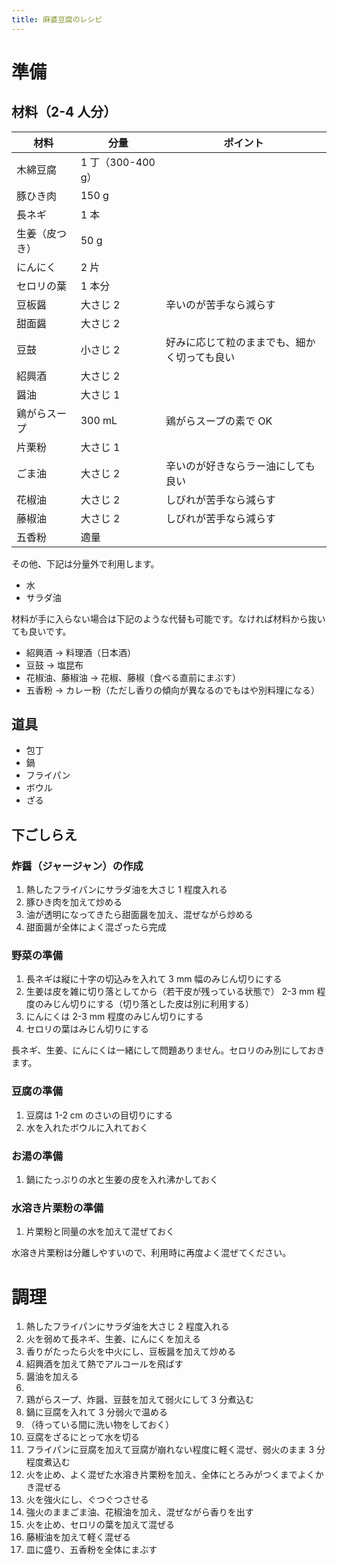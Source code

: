```yaml
---
title: 麻婆豆腐のレシピ
---
```


# 準備

## 材料（2-4 人分）

| 材料 | 分量 | ポイント |
| --- | --- | --- |
| 木綿豆腐 | 1 丁（300-400 g） | |
| 豚ひき肉 | 150 g | |
| 長ネギ | 1 本 | |
| 生姜（皮つき） | 50 g | |
| にんにく | 2 片 | |
| セロリの葉 | 1 本分 | |
| 豆板醤 | 大さじ 2 | 辛いのが苦手なら減らす |
| 甜面醤 | 大さじ 2 | |
| 豆鼓 | 小さじ 2 | 好みに応じて粒のままでも、細かく切っても良い |
| 紹興酒 | 大さじ 2 | |
| 醤油 | 大さじ 1 | |
| 鶏がらスープ | 300 mL | 鶏がらスープの素で OK |
| 片栗粉 | 大さじ 1 | |
| ごま油 | 大さじ 2 | 辛いのが好きならラー油にしても良い |
| 花椒油 | 大さじ 2 | しびれが苦手なら減らす |
| 藤椒油 | 大さじ 2 | しびれが苦手なら減らす |
| 五香粉 | 適量 | |

その他、下記は分量外で利用します。

- 水
- サラダ油

材料が手に入らない場合は下記のような代替も可能です。なければ材料から抜いても良いです。

- 紹興酒 → 料理酒（日本酒）
- 豆鼓 → 塩昆布
- 花椒油、藤椒油 → 花椒、藤椒（食べる直前にまぶす）
- 五香粉 → カレー粉（ただし香りの傾向が異なるのでもはや別料理になる）

## 道具

- 包丁
- 鍋
- フライパン
- ボウル
- ざる

## 下ごしらえ

### 炸醤（ジャージャン）の作成

1. 熱したフライパンにサラダ油を大さじ 1 程度入れる
2. 豚ひき肉を加えて炒める
3. 油が透明になってきたら甜面醤を加え、混ぜながら炒める
4. 甜面醤が全体によく混ざったら完成

### 野菜の準備

1. 長ネギは縦に十字の切込みを入れて 3 mm 幅のみじん切りにする
2. 生姜は皮を雑に切り落としてから（若干皮が残っている状態で） 2-3 mm 程度のみじん切りにする（切り落とした皮は別に利用する）
3. にんにくは 2-3 mm 程度のみじん切りにする
4. セロリの葉はみじん切りにする

長ネギ、生姜、にんにくは一緒にして問題ありません。セロリのみ別にしておきます。

### 豆腐の準備

1. 豆腐は 1-2 cm のさいの目切りにする
2. 水を入れたボウルに入れておく

### お湯の準備

1. 鍋にたっぷりの水と生姜の皮を入れ沸かしておく

### 水溶き片栗粉の準備

1. 片栗粉と同量の水を加えて混ぜておく

水溶き片栗粉は分離しやすいので、利用時に再度よく混ぜてください。

# 調理

1. 熱したフライパンにサラダ油を大さじ 2 程度入れる
2. 火を弱めて長ネギ、生姜、にんにくを加える
3. 香りがたったら火を中火にし、豆板醤を加えて炒める
4. 紹興酒を加えて熱でアルコールを飛ばす
5. 醤油を加える
6. 
  1. 鶏がらスープ、炸醤、豆鼓を加えて弱火にして 3 分煮込む
  2. 鍋に豆腐を入れて 3 分弱火で温める
  3. （待っている間に洗い物をしておく）
7. 豆腐をざるにとって水を切る
8. フライパンに豆腐を加えて豆腐が崩れない程度に軽く混ぜ、弱火のまま 3 分程度煮込む
9. 火を止め、よく混ぜた水溶き片栗粉を加え、全体にとろみがつくまでよくかき混ぜる
10. 火を強火にし、ぐつぐつさせる
11. 強火のままごま油、花椒油を加え、混ぜながら香りを出す
12. 火を止め、セロリの葉を加えて混ぜる
13. 藤椒油を加えて軽く混ぜる
14. 皿に盛り、五香粉を全体にまぶす
